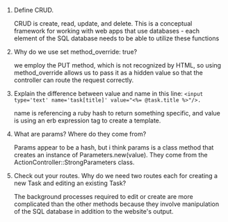 1. Define CRUD.

    CRUD is create, read, update, and delete. This is a conceptual framework for working with web apps that use databases - each element of the SQL database needs to be able to utilize these functions

2. Why do we use set method_override: true?

    we employ the PUT method, which is not recognized by HTML, so using method_override allows us to pass it as a hidden value so that the controller can route the request correctly.

3. Explain the difference between value and name in this line: `<input type='text' name='task[title]' value="<%= @task.title %>"/>.`

    name is referencing a ruby hash to return something specific, and value is using an erb expression tag to create a template.

4. What are params? Where do they come from?

    Params appear to be a hash, but i think params is a class method that creates an instance of Parameters.new(value). They come from the ActionController::StrongParameters class.

5. Check out your routes. Why do we need two routes each for creating a new Task and editing an existing Task?

    The background processes required to edit or create are more complicated than the other methods because they involve manipulation of the SQL database in addition to the website's output.
